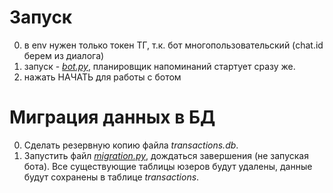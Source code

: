 # Запуск

0. в env нужен только токен ТГ, т.к. бот многопользовательский (chat.id берем из диалога)
1. запуск - _[bot.py](bot.py)_, планировщик напоминаний стартует сразу же.
2. нажать НАЧАТЬ для работы с ботом

# Миграция данных в БД

0. Сделать резервную копию файла _transactions.db_.
1. Запустить файл [_migration.py_](migration.py), дождаться завершения (не запуская бота). Все существующие таблицы
   юзеров будут удалены,
   данные будут сохранены в таблице _transactions_.

